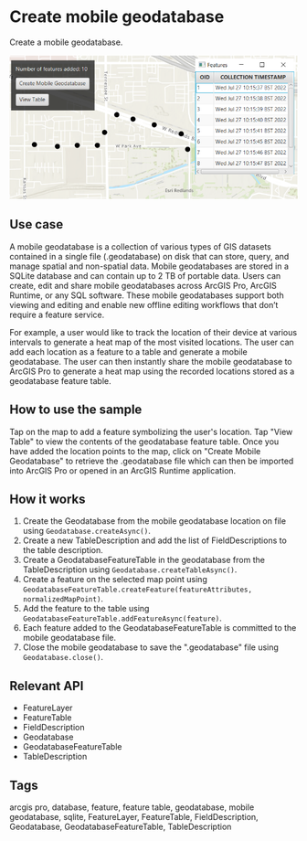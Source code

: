 # Create mobile geodatabase

Create a mobile geodatabase.

![CreateMobileGeodatabase](CreateMobileGeodatabase.png)

## Use case

A mobile geodatabase is a collection of various types of GIS datasets contained in a single file (.geodatabase) on disk that can store, query, and manage spatial and non-spatial data. Mobile geodatabases are stored in a SQLite database and can contain up to 2 TB of portable data. Users can create, edit and share mobile geodatabases across ArcGIS Pro, ArcGIS Runtime, or any SQL software. These mobile geodatabases support both viewing and editing and enable new offline editing workflows that don’t require a feature service.

For example, a user would like to track the location of their device at various intervals to generate a heat map of the most visited locations. The user can add each location as a feature to a table and generate a mobile geodatabase. The user can then instantly share the mobile geodatabase to ArcGIS Pro to generate a heat map using the recorded locations stored as a geodatabase feature table.

## How to use the sample

Tap on the map to add a feature symbolizing the user's location. Tap "View Table" to view the contents of the geodatabase feature table. Once you have added the location points to the map, click on "Create Mobile Geodatabase" to retrieve the .geodatabase file which can then be imported into ArcGIS Pro or opened in an ArcGIS Runtime application.

## How it works

1. Create the Geodatabase from the mobile geodatabase location on file using `Geodatabase.createAsync()`.
2. Create a new TableDescription and add the list of FieldDescriptions to the table description.
3. Create a GeodatabaseFeatureTable in the geodatabase from the TableDescription using `Geodatabase.createTableAsync()`.
4. Create a feature on the selected map point using `GeodatabaseFeatureTable.createFeature(featureAttributes, normalizedMapPoint)`.
5. Add the feature to the table using `GeodatabaseFeatureTable.addFeatureAsync(feature)`.
6. Each feature added to the GeodatabaseFeatureTable is committed to the mobile geodatabase file.
7. Close the mobile geodatabase to save the ".geodatabase" file using `Geodatabase.close()`.

## Relevant API

* FeatureLayer
* FeatureTable
* FieldDescription
* Geodatabase
* GeodatabaseFeatureTable
* TableDescription

## Tags

arcgis pro, database, feature, feature table, geodatabase, mobile geodatabase, sqlite, FeatureLayer, FeatureTable, FieldDescription, Geodatabase, GeodatabaseFeatureTable, TableDescription
